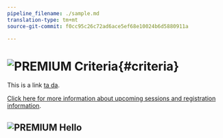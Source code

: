 ```yaml
---
pipeline_filename: ./sample.md
translation-type: tm+mt
source-git-commit: f0cc95c26c72ad6ace5ef68e10024b6d5880911a

---
```


# ![PREMIUM](/premium.png) Criteria{#criteria}

This is a link [ta da](/sample.dita).



[Click here for more information about upcoming sessions and registration information](https://landing.adobe.com/acs/2018/na/adobe-target/registration.html).

## ![PREMIUM](/premium.png) Hello

